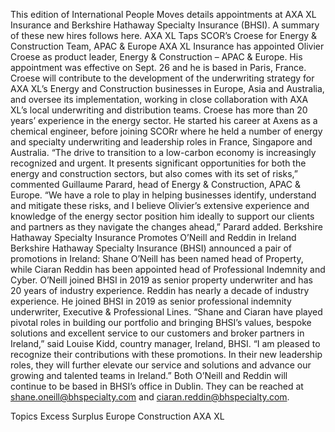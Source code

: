 This edition of International People Moves details appointments at AXA XL Insurance and Berkshire Hathaway Specialty Insurance (BHSI).
A summary of these new hires follows here.
AXA XL Taps SCOR’s Croese for Energy & Construction Team, APAC & Europe
AXA XL Insurance has appointed Olivier Croese as product leader, Energy & Construction – APAC & Europe. His appointment was effective on Sept. 26 and he is based in Paris, France.
Croese will contribute to the development of the underwriting strategy for AXA XL’s Energy and Construction businesses in Europe, Asia and Australia, and oversee its implementation, working in close collaboration with AXA XL’s local underwriting and distribution teams.
Croese has more than 20 years’ experience in the energy sector. He started his career at Axens as a chemical engineer, before joining SCORr where he held a number of energy and specialty underwriting and leadership roles in France, Singapore and Australia.
“The drive to transition to a low-carbon economy is increasingly recognized and urgent. It presents significant opportunities for both the energy and construction sectors, but also comes with its set of risks,” commented Guillaume Parard, head of Energy & Construction, APAC & Europe.
“We have a role to play in helping businesses identify, understand and mitigate these risks, and I believe Olivier’s extensive experience and knowledge of the energy sector position him ideally to support our clients and partners as they navigate the changes ahead,” Parard added.
Berkshire Hathaway Specialty Insurance Promotes O’Neill and Reddin in Ireland
Berkshire Hathaway Specialty Insurance (BHSI) announced a pair of promotions in Ireland: Shane O’Neill has been named head of Property, while Ciaran Reddin has been appointed head of Professional Indemnity and Cyber.
O’Neill joined BHSI in 2019 as senior property underwriter and has 20 years of industry experience. Reddin has nearly a decade of industry experience. He joined BHSI in 2019 as senior professional indemnity underwriter, Executive & Professional Lines.
“Shane and Ciaran have played pivotal roles in building our portfolio and bringing BHSI’s values, bespoke solutions and excellent service to our customers and broker partners in Ireland,” said Louise Kidd, country manager, Ireland, BHSI. “I am pleased to recognize their contributions with these promotions. In their new leadership roles, they will further elevate our service and solutions and advance our growing and talented teams in Ireland.”
Both O’Neill and Reddin will continue to be based in BHSI’s office in Dublin. They can be reached at shane.oneill@bhspecialty.com and ciaran.reddin@bhspecialty.com.

Topics
Excess Surplus
Europe
Construction
AXA XL
